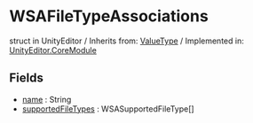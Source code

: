 # WSAFileTypeAssociations
struct in UnityEditor
 / Inherits from: <a href="https://docs.unity3d.com/6000.0/Documentation/ScriptReference/ValueType.html">ValueType</a> / Implemented in: <a href="https://docs.unity3d.com/6000.0/Documentation/ScriptReference/UnityEditor.CoreModule.html">UnityEditor.CoreModule</a>
## Fields
- <a href="https://docs.unity3d.com/6000.0/Documentation/ScriptReference/WSAFileTypeAssociations-name.html">name</a> : String
- <a href="https://docs.unity3d.com/6000.0/Documentation/ScriptReference/WSAFileTypeAssociations-supportedFileTypes.html">supportedFileTypes</a> : WSASupportedFileType[]
